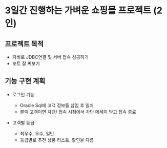 # 3일간 진행하는 가벼운 쇼핑몰 프로젝트 (2인)


## 프로젝트 목적

*  자바로 JDBC연결 및 서버 접속 성공하기
*  포트 잘 써보기

## 기능 구현 계획

* 로그인 기능
  *  Oracle Sql에 고객 정보들 삽입 후 일치
  *  블랙 고객이면 차단/ 접속 시점에서 차단 메세지 받고 접속 종료
 
* 고객별 등급
  * 최우수, 우수, 일반
  * 등급별로 추천 상품 리스트, 할인율 다름
 
  
 
   
